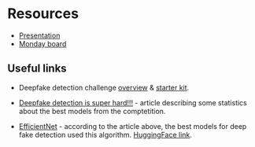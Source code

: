 # Resources
- [Presentation](https://technionmail-my.sharepoint.com/:p:/g/personal/victormel_campus_technion_ac_il/EcEUP5kI1DNHmBq4n9l2GhUBRhw4wOpnqjLmhpYRtvUpAw?e=nfDrg2)
- [Monday board](https://netazuzs-team-company.monday.com/boards/1512395442/views/15309001)

## Useful links
- Deepfake detection challenge [overview](https://www.kaggle.com/competitions/deepfake-detection-challenge/overview) & [starter kit](https://www.kaggle.com/code/gpreda/deepfake-starter-kit/notebook).

- [Deepfake detection is super hard!!!](https://towardsdatascience.com/deepfake-detection-is-super-hard-38f98241ee49) - article describing some statistics about the best models from the comptetition.
- [EfficientNet](https://github.com/tensorflow/tpu/tree/master/models/official/efficientnet) - according to the article above, the best models for deep fake detection used this algorithm. [HuggingFace link](https://huggingface.co/docs/transformers/en/model_doc/efficientnet).